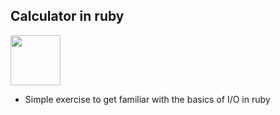 <h2>Calculator in ruby</h2>

<img src="http://img.shields.io/badge/ruby-2.1.3-green.svg" width="80" height="80"> 

- Simple exercise to get familiar with the basics of I/O in ruby




